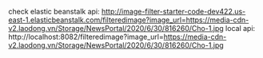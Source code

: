check elastic beanstalk api:
http://image-filter-starter-code-dev422.us-east-1.elasticbeanstalk.com/filteredimage?image_url=https://media-cdn-v2.laodong.vn/Storage/NewsPortal/2020/6/30/816260/Cho-1.jpg
local api:
http://localhost:8082/filteredimage?image_url=https://media-cdn-v2.laodong.vn/Storage/NewsPortal/2020/6/30/816260/Cho-1.jpg
